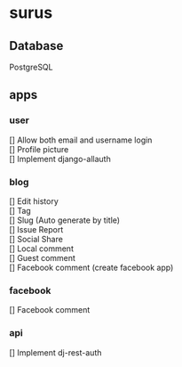 # surus

## Database
PostgreSQL
## apps
### user
[] Allow both email and username login  
[] Profile picture  
[] Implement django-allauth  
### blog
[] Edit history  
[] Tag  
[] Slug (Auto generate by title)  
[] Issue Report  
[] Social Share  
[] Local comment  
[] Guest comment  
[] Facebook comment (create facebook app)  
### facebook
[] Facebook comment  
### api
[] Implement dj-rest-auth
